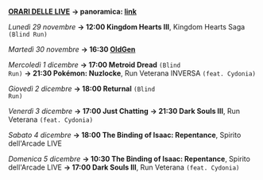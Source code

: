 <b><u>ORARI DELLE LIVE</u></b>
<b>→ panoramica: <a href="https://trello.com/b/iKwdSGf3/sabaku">link</a></b>

<i>Lunedì 29 novembre</i>
<b>→ 12:00 Kingdom Hearts III</b>, Kingdom Hearts Saga <code>(Blind Run)</code>

<i>Martedì 30 novembre</i>
<b>→ 16:30 <a href="https://www.twitch.tv/oldgenproject">OldGen</a></b>

<i>Mercoledì 1 dicembre</i>
<b>→ 17:00 Metroid Dread</b> <code>(Blind Run)</code>
<b>→ 21:30 Pokémon: Nuzlocke</b>, Run Veterana INVERSA <code>(feat. Cydonia)</code>

<i>Giovedì 2 dicembre</i>
<b>→ 18:00 Returnal</b> <code>(Blind Run)</code>

<i>Venerdì 3 dicembre</i>
<b>→ 17:00 Just Chatting</b>
<b>→ 21:30 Dark Souls III</b>, Run Veterana <code>(feat. Cydonia)</code>

<i>Sabato 4 dicembre</i>
<b>→ 18:00 The Binding of Isaac: Repentance</b>, Spirito dell'Arcade LIVE

<i>Domenica 5 dicembre</i>
<b>→ 10:30 The Binding of Isaac: Repentance</b>, Spirito dell'Arcade LIVE
<b>→ 17:00 Dark Souls III</b>, Run Veterana <code>(feat. Cydonia)</code>
